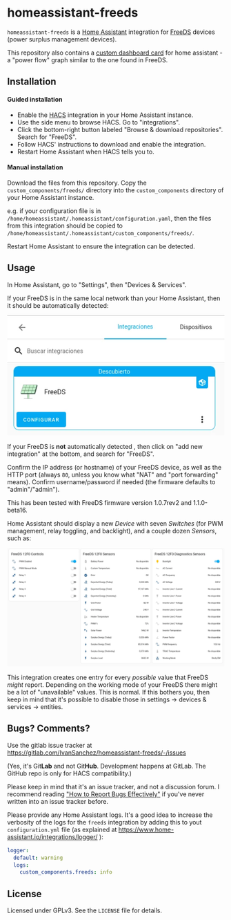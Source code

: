 # homeassistant-freeds

`homeassistant-freeds` is a [Home Assistant](https://www.home-assistant.io) integration for [FreeDS](https://freeds.es/) devices (power surplus management devices).

This repository also contains a [custom dashboard card](https://developers.home-assistant.io/docs/frontend/custom-ui/custom-card/) for home assistant - a "power flow" graph similar to the one found in FreeDS.

## Installation

#### Guided installation

- Enable the [HACS](https://hacs.xyz/) integration in your Home Assistant instance.
- Use the side menu to browse HACS. Go to "integrations".
- Click the bottom-right button labeled "Browse & download repositories". Search for "FreeDS".
- Follow HACS' instructions to download and enable the integration.
- Restart Home Assistant when HACS tells you to.

#### Manual installation

Download the files from this repository. Copy the `custom_components/freeds/` directory into the `custom_components` directory of your Home Assistant instance.

e.g. if your configuration file is in `/home/homeassistant/.homeassistant/configuration.yaml`, then the files from this integration should be copied to `/home/homeassistant/.homeassistant/custom_components/freeds/`.

Restart Home Assistant to ensure the integration can be detected.

## Usage

In Home Assistant, go to "Settings", then "Devices & Services".

If your FreeDS is in the same local network than your Home Assistant, then it should be automatically detected:

![Screenshot of FreeDS zeroconf detection in Home Assistant](./screenshot-zeroconf.webp)

If your FreeDS is **not** automatically detected , then click on "add new integration" at the bottom, and search for "FreeDS".

Confirm the IP address (or hostname) of your FreeDS device, as well as the HTTP port (always `80`, unless you know what "NAT" and "port forwarding" means). Confirm username/password if needed (the firmware defaults to "admin"/"admin").

This has been tested with FreeDS firmware version 1.0.7rev2 and 1.1.0-beta16.

Home Assistant should display a new *Device* with seven *Switches* (for PWM management, relay toggling, and backlight), and a couple dozen *Sensors*, such as:

![Screenshot of FreeDS sensors in Home Assistant](./screenshot-entities.webp)

This integration creates one entry for every *possible* value that FreeDS *might* report. Depending on the working mode of your FreeDS there might be a lot of "unavailable" values. This is normal. If this bothers you, then keep in mind that it's possible to disable those in settings → devices & services → entities.

## Bugs? Comments?

Use the gitlab issue tracker at https://gitlab.com/IvanSanchez/homeassistant-freeds/-/issues

(Yes, it's Git**Lab** and not Git**Hub**. Development happens at GitLab. The GitHub repo is only for HACS compatibility.)

Please keep in mind that it's an issue tracker, and not a discussion forum. I recommend reading ["How to Report Bugs Effectively"](https://www.chiark.greenend.org.uk/~sgtatham/bugs.html) if you've never written into an issue tracker before.

Please provide any Home Assistant logs. It's a good idea to increase the verbosity of the logs for the `freeds` integration by adding this to yout `configuration.yml` file (as explained at https://www.home-assistant.io/integrations/logger/ ):

```yaml
logger:
  default: warning
  logs:
    custom_components.freeds: info
```

## License

Licensed under GPLv3. See the `LICENSE` file for details.
